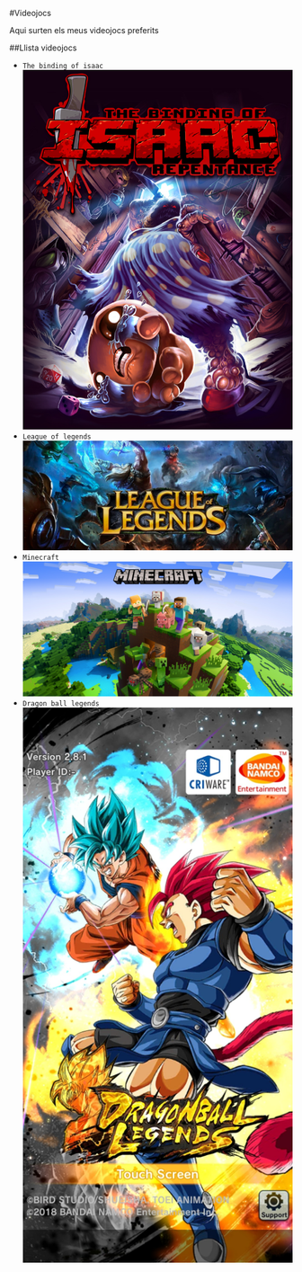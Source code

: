 #Videojocs

Aqui surten els meus videojocs preferits

##Llista videojocs

* `The binding of isaac`
	![Screenshot](img/EGS_TheBindingofIsaacRepentance_NicalisIncEdmundMcmillen_S2-1200x1600-eb480826546ffb2ed1560ceec262b615.jpg)
* `League of legends`
	![Screenshot](img/1366_521.jpeg)
* `Minecraft`
	![Screenshot](img/H2x1_NSwitch_Minecraft.jpg)
* `Dragon ball legends`
	![Screenshot](img/dragon-ball-legends-21184-1.jpg)
